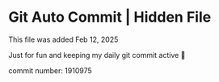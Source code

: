 # Git Auto Commit | Hidden File

This file was added Feb 12, 2025

Just for fun and keeping my daily git commit active 🤪

commit number: 1910975
